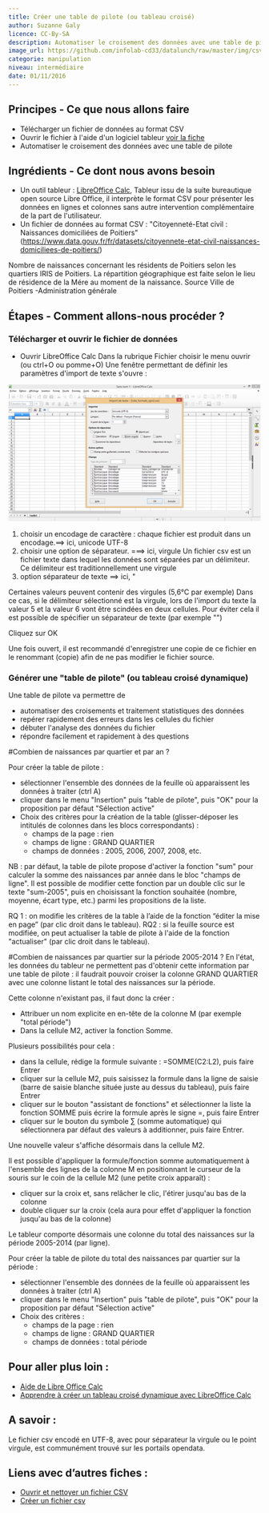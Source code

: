 ```yaml
---
title: Créer une table de pilote (ou tableau croisé)
author: Suzanne Galy
licence: CC-By-SA
description: Automatiser le croisement des données avec une table de pilote dans un tableur numérique (calc, excel).
image_url: https://github.com/infolab-cd33/datalunch/raw/master/img/csv/file_formats_4_csv-512.png
categorie: manipulation
niveau: intermédiaire
date: 01/11/2016
---
```


## Principes - Ce que nous allons faire
- Télécharger un fichier de données au format CSV
- Ouvrir le fichier à l'aide d'un logiciel tableur [voir la fiche](./#fiches/fichiers_csv.md)
- Automatiser le croisement des données avec une table de pilote

## Ingrédients - Ce dont nous avons besoin

- Un outil tableur : [LibreOffice Calc](https://fr.libreoffice.org/download/libreoffice-stable/),
Tableur issu de la suite bureautique open source Libre Office, il interprète le format CSV pour présenter les données en lignes et colonnes sans autre intervention complémentaire de la part de l'utilisateur.
- Un fichier de données au format CSV : "Citoyenneté-Etat civil : Naissances domiciliées de Poitiers" (https://www.data.gouv.fr/fr/datasets/citoyennete-etat-civil-naissances-domiciliees-de-poitiers/)

Nombre de naissances concernant les résidents de Poitiers selon les quartiers IRIS de Poitiers. La répartition géographique est faite selon le lieu de résidence de la Mére au moment de la naissance. Source Ville de Poitiers -Administration générale


## Étapes - Comment allons-nous procéder ?

### Télécharger et ouvrir le fichier de données

- Ouvrir LibreOffice Calc
Dans la rubrique Fichier choisir le menu ouvrir (ou ctrl+O ou pomme+O)
Une fenêtre permettant de définir les paramètres d'import de texte s'ouvre :

![fenêtre de paramétrage](https://raw.githubusercontent.com/infolab-cd33/datalunch/master/img/csv/ouvrir-csv.png)

1. choisir un encodage de caractère : chaque fichier est produit dans un encodage.==> ici, unicode UTF-8
2. choisir une option de séparateur. ===> ici, virgule
Un fichier csv est un fichier texte dans lequel les données sont séparées par un délimiteur. Ce délimiteur est traditionnellement une virgule
3. option séparateur de texte ==> ici, "

Certaines valeurs peuvent contenir des virgules (5,6°C par exemple) Dans ce cas, si le délimiteur sélectionné est la virgule, lors de l'import du texte la valeur 5 et la valeur 6 vont être scindées en deux cellules.  Pour éviter cela il est possible de spécifier un séparateur de texte (par exemple "")

Cliquez sur OK

Une fois ouvert, il est recommandé d'enregistrer une copie de ce fichier en le renommant (copie) afin de ne pas modifier le fichier source.

### Générer une "table de pilote" (ou tableau croisé dynamique)

Une table de pilote va permettre de
* automatiser des croisements et traitement statistiques des données
* repérer rapidement des erreurs dans les cellules du fichier
* débuter l'analyse des données du fichier
* répondre facilement et rapidement à des questions

#Combien de naissances par quartier et par an ?

Pour créer la table de pilote :
* sélectionner l'ensemble des données de la feuille où apparaissent les données à traiter (ctrl A)
* cliquer dans le menu "Insertion" puis "table de pilote", puis "OK" pour la proposition par défaut "Sélection active"
* Choix des critères pour la création de la table (glisser-déposer les intitulés de colonnes dans les blocs correspondants) :
    * champs de la page : rien
    * champs de ligne : GRAND QUARTIER
    * champs de données : 2005, 2006, 2007, 2008, etc.

NB : par défaut, la table de pilote propose d'activer la fonction "sum" pour calculer la somme des naissances par année dans le bloc "champs de ligne". Il est possible de modifier cette fonction par un double clic sur le texte "sum-2005", puis en choisissant la fonction souhaitée (nombre, moyenne, écart type, etc.) parmi les propositions de la liste.

RQ 1 : on modifie les critères de la table à l’aide de la fonction “éditer la mise en page” (par clic droit dans le tableau).
RQ2 : si la feuille source est modifiée, on peut actualiser la table de pilote à l'aide de la fonction "actualiser" (par clic droit dans le tableau).

#Combien de naissances par quartier sur la période 2005-2014 ?
En l'état, les données du tableur ne permettent pas d'obtenir cette information par une table de pilote : il faudrait pouvoir croiser la colonne GRAND QUARTIER avec une colonne listant le total des naissances sur la période.

Cette colonne n'existant pas, il faut donc la créer :
* Attribuer un nom explicite en en-tête de la colonne M (par exemple "total période")
* Dans la cellule M2, activer la fonction Somme.

Plusieurs possibilités pour cela :

* dans la cellule, rédige la formule suivante : =SOMME(C2:L2), puis faire Entrer
* cliquer sur la cellule M2, puis saisissez la formule dans la ligne de saisie (barre de saisie blanche située juste au dessus du tableau), puis faire Entrer
* cliquer sur le bouton "assistant de fonctions" et sélectionner la liste la fonction SOMME puis écrire la formule après le signe =, puis faire Entrer
* cliquer sur le bouton du symbole ∑ (somme automatique) qui sélectionnera par défaut des valeurs à additionner, puis faire Entrer.

Une nouvelle valeur s'affiche désormais dans la cellule M2.

Il est possible d'appliquer la formule/fonction somme automatiquement à l'ensemble des lignes de la colonne M en positionnant le curseur de la souris sur le coin de la cellule M2 (une petite croix apparaît) :

* cliquer sur la croix et, sans relâcher le clic, l'étirer jusqu'au bas de la colonne
* double cliquer sur la croix (cela aura pour effet d'appliquer la fonction jusqu'au bas de la colonne)

Le tableur comporte désormais une colonne du total des naissances sur la période 2005-2014 (par ligne).

Pour créer la table de pilote du total des naissances par quartier sur la période :
* sélectionner l'ensemble des données de la feuille où apparaissent les données à traiter (ctrl A)
* cliquer dans le menu "Insertion" puis "table de pilote", puis "OK" pour la proposition par défaut "Sélection active"
* Choix des critères :
    * champs de la page : rien
    * champs de ligne : GRAND QUARTIER
    * champs de données : total période

## Pour aller plus loin :

* [Aide de Libre Office Calc](https://help.libreoffice.org/Calc/Welcome_to_the_Calc_Help/fr)
* [Apprendre à créer un tableau croisé dynamique avec LibreOffice Calc ](http://malick-nseck.developpez.com/tutoriels/apprendre-a-creer-tableau-croise-dynamique-avec-libre-office-calc/)

## A savoir :

Le fichier csv encodé en UTF-8, avec pour séparateur la virgule ou le point virgule, est communément trouvé sur les portails opendata.

## Liens avec d’autres fiches :

* [Ouvrir et nettoyer un fichier CSV](./#fiche/ouvrir_et_nettoyer_fichier_csv.md)
* [Créer un fichier csv](./#fiches/fichiers_csv.md)
